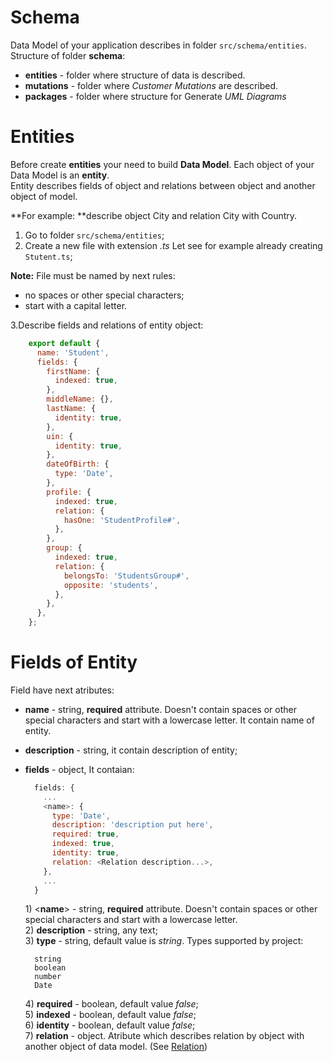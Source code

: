 # Schema

Data Model of your application describes in folder `src/schema/entities`.  
Structure of folder **schema**:

* **entities** - folder where structure of data is described.
* **mutations** - folder where *Customer Mutations* are described.
* **packages** - folder where structure for Generate *UML Diagrams*

# Entities

Before create **entities** your need to build **Data Model**. Each object of your Data Model is an **entity**.  
Entity describes fields of object and relations between object and another object of model.

**For example: **describe object City and relation City with Country.

1. Go to folder `src/schema/entities`;
2. Create a new file with extension _.ts_ Let see for example already creating `Stutent.ts`;

**Note:** File must be named by next rules:

* no spaces or other special characters;
* start with a capital letter. 

3.Describe fields and relations of entity object:

```js
    export default {
      name: 'Student',
      fields: {
        firstName: {
          indexed: true,
        },
        middleName: {},
        lastName: {
          identity: true,
        },
        uin: {
          identity: true,
        },
        dateOfBirth: {
          type: 'Date',
        },
        profile: {
          indexed: true,
          relation: {
            hasOne: 'StudentProfile#',
          },
        },
        group: {
          indexed: true,
          relation: {
            belongsTo: 'StudentsGroup#',
            opposite: 'students',
          },
        },
      },
    };
```

# Fields of Entity

Field have next atributes:

* **name** - string, **required** attribute. Doesn't contain spaces or other special characters and start with a lowercase letter.
  It contain name of entity.
* **description** - string, it contain description of entity;
* **fields** - object, It contaian:

  ```js
    fields: {
      ...
      <name>: {
        type: 'Date',
        description: 'description put here',
        required: true,
        indexed: true,
        identity: true,
        relation: <Relation description...>,
      },
      ...
    }
  ```

  1\) &lt;**name**&gt; - string, **required** attribute. Doesn't contain spaces or other special characters and start with a lowercase letter.  
  2\) **description** - string, any text;  
  3\) **type** - string, default value is _string_. Types supported by project:

  ```
    string  
    boolean
    number
    Date
  ```

  4\) **required** - boolean, default value _false_;  
  5\) **indexed** - boolean, default value _false_;  
  6\) **identity** - boolean, default value _false_;  
  7\) **relation** - object. Atribute which describes relation by object with another object of data model. \(See [Relation](./more-about-relations.md)\)



